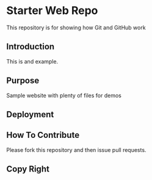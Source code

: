 # Starter Web Repo

This repository is for showing how Git and GitHub work

## Introduction

This is and example.

## Purpose

Sample website with plenty of files for demos

## Deployment

## How To Contribute

Please fork this repository and then issue pull requests.

## Copy Right
